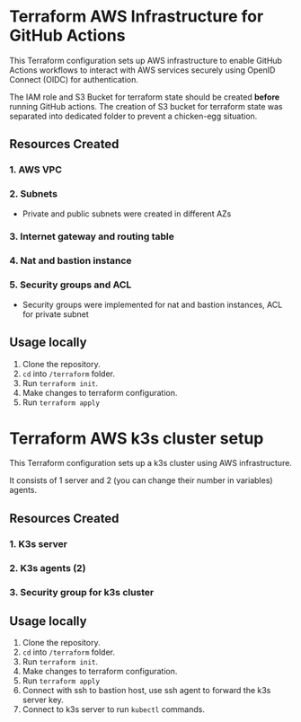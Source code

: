 # Terraform AWS Infrastructure for GitHub Actions

This Terraform configuration sets up AWS infrastructure to enable GitHub Actions workflows to interact with AWS services securely using OpenID Connect (OIDC) for authentication.

The IAM role and S3 Bucket for terraform state should be created **before** running GitHub actions. The creation of S3 bucket for terraform state was separated into dedicated folder to prevent a chicken-egg situation.

## Resources Created

### 1. AWS VPC

### 2. Subnets
- Private and public subnets were created in different AZs

### 3. Internet gateway and routing table

### 4. Nat and bastion instance

### 5. Security groups and ACL
- Security groups were implemented for nat and bastion instances, ACL for private subnet

## Usage locally

1. Clone the repository.
2. `cd` into `/terraform` folder.
3. Run `terraform init`.
4. Make changes to terraform configuration.
5. Run `terraform apply`


# Terraform AWS k3s cluster setup

This Terraform configuration sets up a k3s cluster using AWS infrastructure.

It consists of 1 server and 2 (you can change their number in variables) agents.

## Resources Created

### 1. K3s server

### 2. K3s agents (2)

### 3. Security group for k3s cluster

## Usage locally

1. Clone the repository.
2. `cd` into `/terraform` folder.
3. Run `terraform init`.
4. Make changes to terraform configuration.
5. Run `terraform apply`
6. Connect with ssh to bastion host, use ssh agent to forward the k3s server key.
7. Connect to k3s server to run `kubectl` commands.